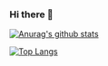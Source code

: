 ### Hi there 👋

[![Anurag's github stats](https://github-readme-stats.vercel.app/api?username=ydeliorman)](https://github.com/anuraghazra/github-readme-stats)

[![Top Langs](https://github-readme-stats.vercel.app/api/top-langs/?username=ydeliorman&layout=compact)](https://github.com/anuraghazra/github-readme-stats)
